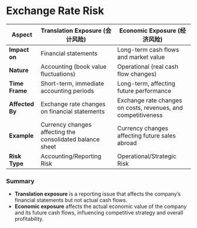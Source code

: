 # Exchange Rate Risk

| Aspect          | Translation Exposure (会计风险)                               | Economic Exposure (经济风险)                                      |
| --------------- | --------------------------------------------------------- | ------------------------------------------------------------- |
| **Impact on**   | Financial statements                                      | Long-term cash flows and market value                         |
| **Nature**      | Accounting (book value fluctuations)                      | Operational (real cash flow changes)                          |
| **Time Frame**  | Short-term, immediate accounting periods                  | Long-term, affecting future performance                       |
| **Affected By** | Exchange rate changes on financial statements             | Exchange rate changes on costs, revenues, and competitiveness |
| **Example**     | Currency changes affecting the consolidated balance sheet | Currency changes affecting future sales abroad                |
| **Risk Type**   | Accounting/Reporting Risk                                 | Operational/Strategic Risk                                    |
### Summary

- **Translation exposure** is a reporting issue that affects the company’s financial statements but not actual cash flows.
- **Economic exposure** affects the actual economic value of the company and its future cash flows, influencing competitive strategy and overall profitability.